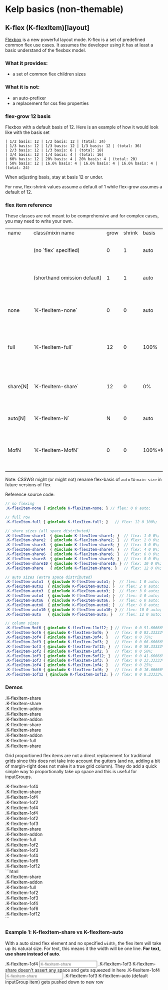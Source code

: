 # Kelp basics (non-themable)

## K-flex (K-flexItem)[layout]
[Flexbox](https://developer.mozilla.org/en-US/docs/Web/Guide/CSS/Flexible_boxes) is a new powerful layout mode. K-flex is a set of predefined common flex use cases. It assumes the developer using it has at least a basic understand of the flexbox model.

### What it provides:
- a set of common flex children sizes

### What it is not:
- an auto-prefixer
- a replacement for css flex properties

### flex-grow 12 basis
Flexbox with a default basis of 12. Here is an example of how it would look like with the basis set
```
| 1/2 basis: 12 | 1/2 basis: 12 | (total: 24)
| 1/3 basis: 12 | 1/3 basis: 12 | 1/3 basis: 12 | (total: 36)
| 2/3 basis: 12 | 1/3 basis: 6 | (total: 18)
| 3/4 basis: 12 | 1/4 basis: 4 | (total: 16)
| 60% basis: 12 | 20% basis: 4 | 20% basis: 4 | (total: 20)
| 50% basis: 12 | 16.6% basis: 4 | 16.6% basis: 4 | 16.6% basis: 4 | (total: 24)
```

When adjusting basis, stay at basis 12 or under.

For now, flex-shrink values assume a default of 1 while flex-grow assumes a default of 12.

### flex item reference
These classes are not meant to be comprehensive and for complex cases, you may need to write your own.
<!-- csv to markdown table style="white-space: nowrap"
name,class/mixin name,grow,shrink,basis,description
 ,(no `flex` specified),0,1,auto,<small>when no flex explicitly specified it uses `width` info</small>
 ,(shorthand omission default),1,1,auto,t<small>hese are the values filled when items omitted in shorthand</small>
none,`K-flexItem-none`,0,0,auto,<small>no flexing: takes up space it needs or defined. Same as `flex: none`</small>
full,`K-flexItem-full`,12,0,100%,<small>always takes up the main-size (slightly different from theoretical 12of12)</small>
share[N],`K-flexItem-share`,12,0,0%,<small>all space completely distributed (could get crumpled to ~0px); basis of N: 1 2 3 4 6 8 10</small>
auto[N],`K-flexItem-N`,N,0,auto,<small>extra space distributed; basis of N: 1 2 3 4 6 8 10</small>
MofN,`K-flexItem-MofN`,0,0,100%*M/N,<small>non-resizing column sizes. available for M in range 1-11 with N at 12. always reduced</small>
-->

<table>
<tr><td>name</td><td>class/mixin name</td><td>grow</td><td>shrink</td><td>basis</td><td>description</td></tr>
<tr><td> </td><td style="white-space: nowrap">(no `flex` specified)</td><td>0</td><td>1</td><td>auto</td><td><small>when no flex explicitly specified it uses `width` info</small></td></tr>
<tr><td> </td><td style="white-space: nowrap">(shorthand omission default)</td><td>1</td><td>1</td><td>auto</td><td>t<small>hese are the values filled when items omitted in shorthand</small></td></tr>
<tr><td>none</td><td style="white-space: nowrap">`K-flexItem-none`</td><td>0</td><td>0</td><td>auto</td><td><small>no flexing: takes up space it needs or defined. Same as `flex: none`</small></td></tr>
<tr><td>full</td><td style="white-space: nowrap">`K-flexItem-full`</td><td>12</td><td>0</td><td>100%</td><td><small>always takes up the main-size (slightly different from theoretical 12of12)</small></td></tr>
<tr><td>share[N]</td style="white-space: nowrap"><td>`K-flexItem-share`</td><td>12</td><td>0</td><td>0%</td><td><small>all space completely distributed (could get crumpled to ~0px); basis of N: 1 2 3 4 6 8 10</small></td></tr>
<tr><td>auto[N]</td style="white-space: nowrap"><td>`K-flexItem-N`</td><td>N</td><td>0</td><td>auto</td><td><small>extra space distributed; basis of N: 1 2 3 4 6 8 10</small></td></tr>
<tr><td>MofN</td><td style="white-space: nowrap">`K-flexItem-MofN`</td><td>0</td><td>0</td><td>100%*M/N</td><td><small>non-resizing column sizes. available for M in range 1-11 with N at 12. always reduced</small></td></tr>
</table>

Note: CSSWG might (or might not) rename flex-basis of `auto` to `main-size` in future versions of flex

Reference source code:
```scss
// no flexing
.K-flexItem-none { @include K-flexItem-none; } // flex: 0 0 auto;

// full row
.K-flexItem-full { @include K-flexItem-full; }   // flex: 12 0 100%;

// share sizes (all space distributed)
.K-flexItem-share1  { @include K-flexItem-share1; }  // flex: 1 0 0%;
.K-flexItem-share2  { @include K-flexItem-share2; }  // flex: 2 0 0%;
.K-flexItem-share3  { @include K-flexItem-share3; }  // flex: 3 0 0%;
.K-flexItem-share4  { @include K-flexItem-share4; }  // flex: 4 0 0%;
.K-flexItem-share6  { @include K-flexItem-share6; }  // flex: 6 0 0%;
.K-flexItem-share8  { @include K-flexItem-share8; }  // flex: 8 0 0%;
.K-flexItem-share10 { @include K-flexItem-share10; } // flex: 10 0 0%;
.K-flexItem-share   { @include K-flexItem-share; }   // flex: 12 0 0%;

// auto sizes (extra space distributed)
.K-flexItem-auto1  { @include K-flexItem-auto1; }  // flex: 1 0 auto;
.K-flexItem-auto2  { @include K-flexItem-auto2; }  // flex: 2 0 auto;
.K-flexItem-auto3  { @include K-flexItem-auto3; }  // flex: 3 0 auto;
.K-flexItem-auto4  { @include K-flexItem-auto4; }  // flex: 4 0 auto;
.K-flexItem-auto6  { @include K-flexItem-auto6; }  // flex: 6 0 auto;
.K-flexItem-auto8  { @include K-flexItem-auto8; }  // flex: 8 0 auto;
.K-flexItem-auto10 { @include K-flexItem-auto10; } // flex: 10 0 auto;
.K-flexItem-auto   { @include K-flexItem-auto; }   // flex: 12 0 auto;

// column sizes
.K-flexItem-5of6 { @include K-flexItem-11of12; } // flex: 0 0 91.66666%; // 11of12
.K-flexItem-5of6 { @include K-flexItem-5of6; }   // flex: 0 0 83.33333%; // 10of12
.K-flexItem-3of4 { @include K-flexItem-3of4; }   // flex: 0 0 75%;       // 9of12
.K-flexItem-2of3 { @include K-flexItem-2of3; }   // flex: 0 0 66.66666%; // 8of12
.K-flexItem-1of3 { @include K-flexItem-7of12; }  // flex: 0 0 58.33333%; // 5of12
.K-flexItem-1of2 { @include K-flexItem-1of2; }   // flex: 0 0 50%;       // 6of12
.K-flexItem-1of3 { @include K-flexItem-5of12; }  // flex: 0 0 41.66666%; // 5of12
.K-flexItem-1of3 { @include K-flexItem-1of3; }   // flex: 0 0 33.33333%; // 4of12
.K-flexItem-1of4 { @include K-flexItem-1of4; }   // flex: 0 0 25%;       // 3of12
.K-flexItem-1of6 { @include K-flexItem-1of6; }   // flex: 0 0 16.66666%; // 2of12
.K-flexItem-1of12 { @include K-flexItem-1of12; } // flex: 0 0 8.33333%;  // 1of12
```

### Demos
<div class="kelpDocs-flexDemo-container">
  <div class="K-flexItem-share">.K-flexItem-share</div>
  <div class="K-flexItem-share">.K-flexItem-share</div>
</div>
<div class="kelpDocs-flexDemo-container">
  <div class="K-flexItem-addon">.K-flexItem-addon</div>
  <div class="K-flexItem-share">.K-flexItem-share</div>
</div>
<div class="kelpDocs-flexDemo-container">
  <div class="K-flexItem-addon">.K-flexItem-addon</div>
  <div class="K-flexItem-share">.K-flexItem-share</div>
  <div class="K-flexItem-share">.K-flexItem-share</div>
</div>
<div class="kelpDocs-flexDemo-container">
  <div class="K-flexItem-addon">.K-flexItem-addon</div>
  <div class="K-flexItem-full">.K-flexItem-full</div>
  <div class="K-flexItem-share">.K-flexItem-share</div>
</div>

Grid proportioned flex items are not a direct replacement for traditional grids since this does not take into account the gutters (and no, adding a bit of margin-right does not make it a true grid column). They do add a quick simple way to proportionally take up space and this is useful for inputGroups.

<div class="kelpDocs-flexDemo-container">
  <div class="K-flexItem-1of4">.K-flexItem-1of4</div>
  <div class="K-flexItem-share">.K-flexItem-share</div>
</div>
<div class="kelpDocs-flexDemo-container">
  <div class="K-flexItem-1of4">.K-flexItem-1of4</div>
  <div class="K-flexItem-1of2">.K-flexItem-1of2</div>
  <div class="K-flexItem-1of4">.K-flexItem-1of4</div>
</div>
<div class="kelpDocs-flexDemo-container">
  <div class="K-flexItem-1of4">.K-flexItem-1of4</div>
  <div class="K-flexItem-1of2">.K-flexItem-1of2</div>
  <div class="K-flexItem-1of3">.K-flexItem-1of3</div>
</div>

<div class="kelpDocs-flexDemo-container">
  <div class="K-flexItem-share">.K-flexItem-share</div>
  <div class="K-flexItem-addon">.K-flexItem-addon</div>
  <div class="K-flexItem-full">.K-flexItem-full</div>
  <div class="K-flexItem-1of2">.K-flexItem-1of2</div>
  <div class="K-flexItem-1of3">.K-flexItem-1of3</div>
  <div class="K-flexItem-1of4">.K-flexItem-1of4</div>
  <div class="K-flexItem-1of6">.K-flexItem-1of6</div>
  <div class="K-flexItem-1of12">.K-flexItem-1of12</div>
</div>
```html
<div class="kelpDocs-flexDemo-container">
  <div class="K-flexItem-share">.K-flexItem-share</div>
  <div class="K-flexItem-addon">.K-flexItem-addon</div>
  <div class="K-flexItem-full">.K-flexItem-full</div>
  <div class="K-flexItem-1of2">.K-flexItem-1of2</div>
  <div class="K-flexItem-1of3">.K-flexItem-1of3</div>
  <div class="K-flexItem-1of4">.K-flexItem-1of4</div>
  <div class="K-flexItem-1of6">.K-flexItem-1of6</div>
  <div class="K-flexItem-1of12">.K-flexItem-1of12</div>
</div>
```


### Example 1: K-flexItem-share vs K-flexItem-auto
With a auto sized flex element and no specified `width`, the flex item will take up its natural size. For text, this means it the width will be one line. **For text, use share instead of auto**.

<label class="k-inputGroup kelpDocs-inputGroup--bordered">
  <span class="k-inputGroup__item k-inputGroup__item--tag K-flexItem-1of4">.K-flexItem-1of4</span>
  <input class="k-inputGroup__item K-flexItem-share" placeholder="K-flexItem-share" type="text">
  <span class="k-inputGroup__item k-inputGroup__item--tag K-flexItem-1of3">.K-flexItem-1of3</span>
  <span class="k-inputGroup__item k-inputGroup__item--tag K-flexItem-share">K-flexItem-share doesn't assert any space and gets squeezed in here</span>
</label>
<label class="k-inputGroup kelpDocs-inputGroup--bordered">
  <span class="k-inputGroup__item k-inputGroup__item--tag K-flexItem-1of4">.K-flexItem-1of4</span>
  <input class="k-inputGroup__item K-flexItem-share" placeholder="K-flexItem-share" type="text">
  <span class="k-inputGroup__item k-inputGroup__item--tag K-flexItem-1of3">.K-flexItem-1of3</span>
  <span class="k-inputGroup__item k-inputGroup__item--tag K-flexItem-auto">K-flexItem-auto (default inputGroup item) gets pushed down to new row</span>
</label>
